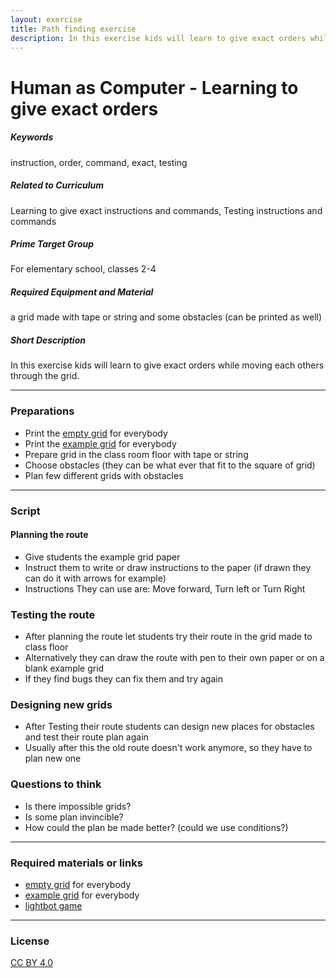 ```yaml
---
layout: exercise
title: Path finding exercise
description: In this exercise kids will learn to give exact orders while moving each others through the grid.
---
```


# Human as Computer - Learning to give exact orders

##### Keywords

instruction, order, command, exact, testing

##### Related to Curriculum

Learning to give exact instructions and commands, Testing instructions and commands

##### Prime Target Group

For elementary school, classes 2-4

##### Required Equipment and Material

a grid made with tape or string and some obstacles (can be printed as well)

##### Short Description

In this exercise kids will learn to give exact orders while moving each others through the grid.

---

### Preparations

  * Print the [empty grid](/example_old/empty_grid.pdf) for everybody
  * Print the [example grid](https://github.com/futurice/eduSpice/blob/master/example/example_grid.pdf) for everybody
  * Prepare grid in the class room floor with tape or string
  * Choose obstacles (they can be what ever that fit to the square of grid)
  * Plan few different grids with obstacles

---

### Script

#### Planning the route

* Give students the example grid paper
* Instruct them to write or draw instructions to the paper (if drawn they can do it with arrows for example)
* Instructions They can use are: Move forward, Turn left or Turn Right

### Testing the route

* After planning the route let students try their route in the grid made to class floor
* Alternatively they can draw the route with pen to their own paper or on a blank example grid
* If they find bugs they can fix them and try again

### Designing new grids

* After Testing their route students can design new places for obstacles and test their route plan again
* Usually after this the old route doesn't work anymore, so they have to plan new one

### Questions to think

* Is there impossible grids?
* Is some plan invincible?
* How could the plan be made better? (could we use conditions?)

---

### Required materials or links

* [empty grid](https://github.com/futurice/eduSpice/blob/master/example/empty_grid.pdf) for everybody
* [example grid](https://github.com/futurice/eduSpice/blob/master/example/example_grid.pdf) for everybody
* [lightbot game](http://lightbot.com/)


---

### License
[CC BY 4.0](https://creativecommons.org/licenses/by/4.0/)



